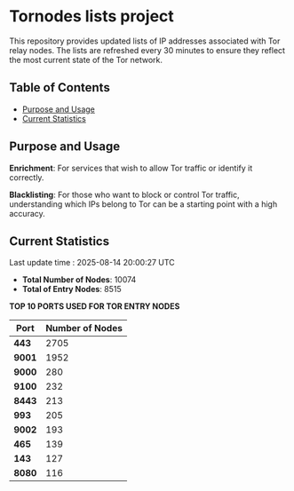 # Tornodes lists project

This repository provides updated lists of IP addresses associated with Tor relay nodes. The lists are refreshed every 30 minutes to ensure they reflect the most current state of the Tor network.

## Table of Contents

- [Purpose and Usage](#purpose-and-usage)
- [Current Statistics](#current-statistics)


## Purpose and Usage

**Enrichment**: For services that wish to allow Tor traffic or identify it correctly.

**Blacklisting**: For those who want to block or control Tor traffic, understanding which IPs belong to Tor can be a starting point with a high accuracy.

## Current Statistics

Last update time : 2025-08-14 20:00:27 UTC

- **Total Number of Nodes**: 10074
- **Total of Entry Nodes**: 8515

**TOP 10 PORTS USED FOR TOR ENTRY NODES**

| **Port** | **Number of Nodes** |
|------|-----------------|
| **443**   | 2705  |
| **9001**   | 1952  |
| **9000**   | 280  |
| **9100**   | 232  |
| **8443**   | 213  |
| **993**   | 205  |
| **9002**   | 193  |
| **465**   | 139  |
| **143**   | 127  |
| **8080**   | 116  |

